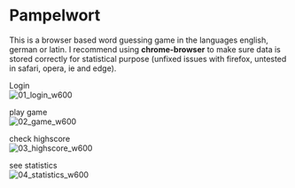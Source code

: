 # Pampelwort

This is a browser based word guessing game in the languages english, german or latin.
I recommend using **chrome-browser** to make sure data is stored correctly for 
statistical purpose (unfixed issues with firefox, untested in safari, opera, ie and edge).

Login  
![01_login_w600](https://user-images.githubusercontent.com/62411607/194481078-51af127d-f2f6-4367-ad97-a669b56b71f5.png)  

play game  
![02_game_w600](https://user-images.githubusercontent.com/62411607/194481222-2dc10d56-33da-4239-b4a2-5f050305d0dc.png)

check highscore  
![03_highscore_w600](https://user-images.githubusercontent.com/62411607/194481281-8d05f4d8-cca6-4a4a-afad-1fa78466533e.png)

see statistics  
![04_statistics_w600](https://user-images.githubusercontent.com/62411607/194481340-31272be9-9a08-45db-9ea8-edd2b786942f.png)

